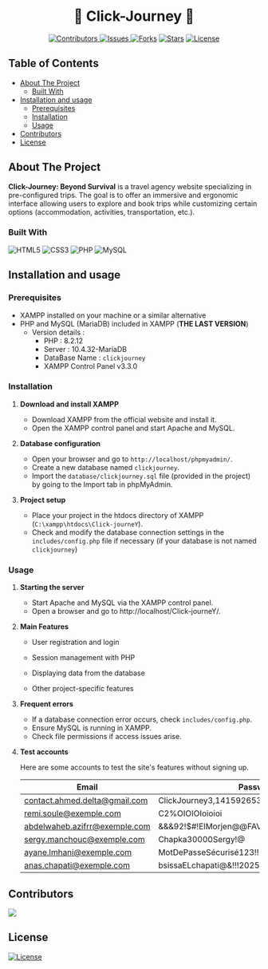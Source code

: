﻿

<h1 align="center"> 
🔲 Click-Journey 🔳
</h1>
</p>
<p align="center"> 
  <a href="https://github.com/deltahmed/Click-Journey">
    <img src="https://img.shields.io/github/contributors/deltahmed/Click-Journey.svg?style=for-the-badge" alt="Contributors" /> </a>
  <a href="https://github.com/deltahmed/Click-Journey">
    <img alt="Issues" src="https://img.shields.io/github/issues/deltahmed/Click-Journey?style=for-the-badge">
    </a>
  <a href="https://github.com/deltahmed/Click-Journey">
    <img alt="Forks" src="https://img.shields.io/github/forks/deltahmed/Click-Journey.svg?style=for-the-badge"></a>
  <a href="https://github.com/deltahmed/Click-Journey">
    <img alt="Stars" src="https://img.shields.io/github/stars/deltahmed/Click-Journey.svg?style=for-the-badge"></a>
  <a href="https://raw.githubusercontent.com/deltahmed/Click-Journey/master/LICENSE">
    <img src="https://img.shields.io/badge/License-MIT-blue?style=for-the-badge" alt="License" /> </a>
</p>


## Table of Contents

* [About The Project](#about-the-project)
  * [Built With](#built-with)
* [Installation and usage](#installation-and-usage)
  * [Prerequisites](#prerequisites)
  * [Installation](#installation-and-usage)
  * [Usage](#usage)
* [Contributors](#contributors)
* [License](#license)

## About The Project

**Click-Journey: Beyond Survival** is a travel agency website specializing in pre-configured trips. The goal is to offer an immersive and ergonomic interface allowing users to explore and book trips while customizing certain options (accommodation, activities, transportation, etc.).

### Built With

![HTML5](https://img.shields.io/badge/-HTML5-05122A?style=for-the-badge&logo=html5)
![CSS3](https://img.shields.io/badge/-CSS3-05122A?style=for-the-badge&logo=css3)
![PHP](https://img.shields.io/badge/-PHP-05122A?style=for-the-badge&logo=php)
![MySQL](https://img.shields.io/badge/-MySQL-05122A?style=for-the-badge&logo=mysql)


## Installation and usage

### Prerequisites
+ XAMPP installed on your machine or a similar alternative
+ PHP and MySQL (MariaDB) included in XAMPP (**THE LAST VERSION**)
    + Version details :
      + PHP : 8.2.12
      + Server : 10.4.32-MariaDB
      + DataBase Name : `clickjourney`
      + XAMPP Control Panel v3.3.0

### Installation

1. **Download and install XAMPP**
    + Download XAMPP from the official website and install it.
    + Open the XAMPP control panel and start Apache and MySQL.

2. **Database configuration**
    + Open your browser and go to `http://localhost/phpmyadmin/`.
    + Create a new database named `clickjourney`.
    + Import the `database/clickjourney.sql` file (provided in the project) by going to the Import tab in phpMyAdmin.

3. **Project setup**
    + Place your project in the htdocs directory of XAMPP  (`C:\xampp\htdocs\Click-journeY`).
    + Check and modify the database connection settings in the `includes/config.php` file if necessary (if your database is not named `clickjourney`)

### Usage
1. **Starting the server**
    + Start Apache and MySQL via the XAMPP control panel.
    + Open a browser and go to http://localhost/Click-journeY/.

2. **Main Features**

    + User registration and login

    + Session management with PHP

    + Displaying data from the database

    + Other project-specific features

3.  **Frequent errors**
    + If a database connection error occurs, check `includes/config.php`.
    + Ensure MySQL is running in XAMPP.
    + Check file permissions if access issues arise.

4.  **Test accounts**
    
    Here are some accounts to test the site's features without signing up.

    | Email                         | Password                                  | role  |
    | ----------------------------- | ----------------------------------------- | ----- |
    | contact.ahmed.delta@gmail.com | ClickJourney3,14159265358979323846264@#&$ | admin |
    | remi.soule@exemple.com        | C2%OIOIOIoioioi                           | user  |
    | abdelwaheb.azifrr@exemple.com | &&&92!$#!ElMorjen@@FAVEEEEEE              | user  |
    | sergy.manchouc@exemple.com    | Chapka30000Sergy!@                        | admin |
    | ayane.lmhani@exemple.com      | MotDePasseSécurisé123!!!                  | user  |
    | anas.chapati@exemple.com      | bsissaELchapati@&!!!2025                  | user  |


## Contributors

<a href="https://github.com/deltahmed/Click-journeY/graphs/contributors">
  <img src="https://contrib.rocks/image?repo=deltahmed/Click-journeY" />
</a>


## License

[![License](https://img.shields.io/badge/License-MIT-blue?style=for-the-badge)](https://raw.githubusercontent.com/deltahmed/Click-Journey/master/LICENSE)


